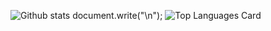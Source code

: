 
![Github stats](https://github-readme-stats.vercel.app/api?username=tszwong&theme=chartreuse-dark&show_icons=true&count_private=true)
document.write("\n");
![Top Languages Card](https://github-readme-stats.vercel.app/api/top-langs/?username=tszwong&layout=compact)
